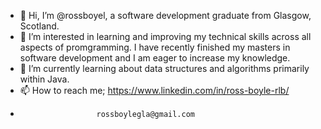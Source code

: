 - 👋 Hi, I’m @rossboyel, a software development graduate from Glasgow, Scotland.
- 👀 I’m interested in learning and improving my technical skills across all aspects of promgramming. I have recently finished my masters in software development and I am eager to increase my knowledge.
- 🌱 I’m currently learning about data structures and algorithms primarily within Java.
- 📫 How to reach me; https://www.linkedin.com/in/ross-boyle-rlb/
-                      rossboylegla@gmail.com

